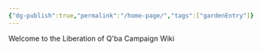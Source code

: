 ```yaml
---
{"dg-publish":true,"permalink":"/home-page/","tags":["gardenEntry"]}
---
```


Welcome to the Liberation of Q'ba Campaign Wiki
